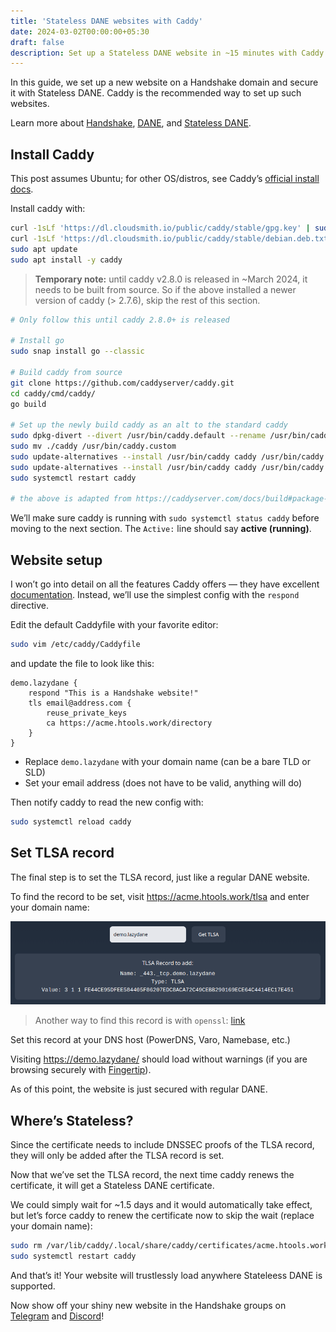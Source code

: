 ```yaml
---
title: 'Stateless DANE websites with Caddy'
date: 2024-03-02T00:00:00+05:30
draft: false
description: Set up a Stateless DANE website in ~15 minutes with Caddy!
---
```


In this guide, we set up a new website on a Handshake domain and secure it with
Stateless DANE. Caddy is the recommended way to set up such websites.

Learn more about [Handshake](https://handshake.org/),
[DANE](https://en.wikipedia.org/wiki/DNS-based_Authentication_of_Named_Entities),
and [Stateless DANE](TODO).

## Install Caddy

This post assumes Ubuntu; for other OS/distros, see Caddy’s [official install
docs](https://caddyserver.com/docs/install).

Install caddy with:

```sh
curl -1sLf 'https://dl.cloudsmith.io/public/caddy/stable/gpg.key' | sudo gpg --dearmor -o /usr/share/keyrings/caddy-stable-archive-keyring.gpg
curl -1sLf 'https://dl.cloudsmith.io/public/caddy/stable/debian.deb.txt' | sudo tee /etc/apt/sources.list.d/caddy-stable.list
sudo apt update
sudo apt install -y caddy
```

> **Temporary note:** until caddy v2.8.0 is released in ~March 2024, it needs to
> be built from source. So if the above installed a newer version of caddy (>
> 2.7.6), skip the rest of this section.

```sh
# Only follow this until caddy 2.8.0+ is released

# Install go
sudo snap install go --classic

# Build caddy from source
git clone https://github.com/caddyserver/caddy.git
cd caddy/cmd/caddy/
go build

# Set up the newly build caddy as an alt to the standard caddy
sudo dpkg-divert --divert /usr/bin/caddy.default --rename /usr/bin/caddy
sudo mv ./caddy /usr/bin/caddy.custom
sudo update-alternatives --install /usr/bin/caddy caddy /usr/bin/caddy.default 10
sudo update-alternatives --install /usr/bin/caddy caddy /usr/bin/caddy.custom 50
sudo systemctl restart caddy

# the above is adapted from https://caddyserver.com/docs/build#package-support-files-for-custom-builds-for-debianubunturaspbian
```

We’ll make sure caddy is running with `sudo systemctl status caddy` before
moving to the next section. The `Active:` line should say **active (running)**.

## Website setup

I won’t go into detail on all the features Caddy offers — they have excellent
[documentation](https://caddyserver.com/docs/caddyfile-tutorial). Instead, we’ll
use the simplest config with the `respond` directive.

Edit the default Caddyfile with your favorite editor:

```sh
sudo vim /etc/caddy/Caddyfile
```

and update the file to look like this:

```caddy
demo.lazydane {
    respond "This is a Handshake website!"
    tls email@address.com {
        reuse_private_keys
        ca https://acme.htools.work/directory
    }
}
```

- Replace `demo.lazydane` with your domain name (can be a bare TLD or SLD)
- Set your email address (does not have to be valid, anything will do)

Then notify caddy to read the new config with:

```sh
sudo systemctl reload caddy
```

## Set TLSA record

The final step is to set the TLSA record, just like a regular DANE website.

To find the record to be set, visit https://acme.htools.work/tlsa and enter your
domain name:

![Screenshot of HTools ACME TLSA page](images/acme-htools-tlsa.png)

> Another way to find this record is with `openssl`:
> [link](https://gist.github.com/buffrr/609285c952e9cb28f76da168ef8c2ca6?permalink_comment_id=4958955#gistcomment-4958955)

Set this record at your DNS host (PowerDNS, Varo, Namebase, etc.)

Visiting https://demo.lazydane/ should load without warnings (if you are
browsing securely with [Fingertip](https://impervious.com/fingertip)).

As of this point, the website is just secured with regular DANE.

## Where’s Stateless?

Since the certificate needs to include DNSSEC proofs of the TLSA record, they
will only be added after the TLSA record is set.

Now that we’ve set the TLSA record, the next time caddy renews the certificate,
it will get a Stateless DANE certificate.

We could simply wait for ~1.5 days and it would automatically take effect, but
let’s force caddy to renew the certificate now to skip the wait (replace your
domain name):

```sh
sudo rm /var/lib/caddy/.local/share/caddy/certificates/acme.htools.work-directory/demo.lazydane/demo.lazydane.crt
sudo systemctl restart caddy
```

And that’s it! Your website will trustlessly load anywhere Stateleess DANE is
supported.

Now show off your shiny new website in the Handshake groups on
[Telegram](https://t.me/handshake_hns) and
[Discord](https://handshake.org/discord)!
